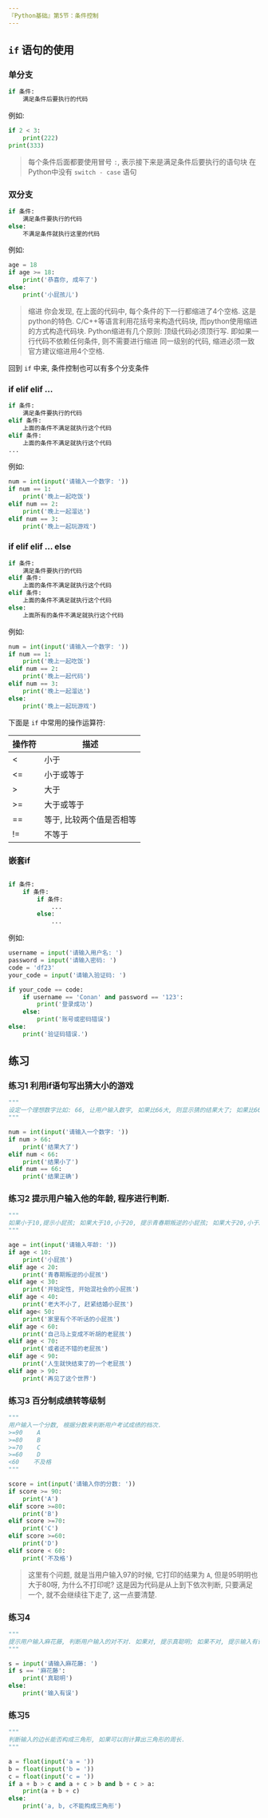 ```yaml
---
『Python基础』第5节：条件控制
---
```


## `if` 语句的使用

### 单分支

```python
if 条件:
    满足条件后要执行的代码

```

例如: 

```python
if 2 < 3:
    print(222)
print(333)

```

> 每个条件后面都要使用冒号 `:`, 表示接下来是满足条件后要执行的语句块
> 在Python中没有 `switch - case`  语句

### 双分支

```python
if 条件:
    满足条件要执行的代码
else:
    不满足条件就执行这里的代码

```

例如: 

```python
age = 18
if age >= 18:
    print('恭喜你, 成年了')
else:
    print('小屁孩儿')

```

> 缩进
> 你会发现, 在上面的代码中, 每个条件的下一行都缩进了4个空格. 这是python的特色.
> C/C++等语言利用花括号来构造代码块, 而python使用缩进的方式构造代码块.
> Python缩进有几个原则:
>     顶级代码必须顶行写. 即如果一行代码不依赖任何条件, 则不需要进行缩进
>     同一级别的代码, 缩进必须一致
>     官方建议缩进用4个空格. 

回到 `if` 中来, 条件控制也可以有多个分支条件

### if elif elif ...

```python
if 条件:
    满足条件要执行的代码
elif 条件:
    上面的条件不满足就执行这个代码
elif 条件:
    上面的条件不满足就执行这个代码
...

```

例如: 

```python
num = int(input('请输入一个数字: '))
if num == 1:
    print('晚上一起吃饭')
elif num == 2:
    print('晚上一起溜达')
elif num == 3:
    print('晚上一起玩游戏')

```

### if elif elif ... else

```python
if 条件:
    满足条件要执行的代码
elif 条件:
    上面的条件不满足就执行这个代码
elif 条件:
    上面的条件不满足就执行这个代码
else:
    上面所有的条件不满足就执行这个代码

```

例如: 

```python
num = int(input('请输入一个数字: '))
if num == 1:
    print('晚上一起吃饭')
elif num == 2:
    print('晚上一起代码')
elif num == 3:
    print('晚上一起溜达')
else:
    print('晚上一起玩游戏')

```

下面是 `if` 中常用的操作运算符: 

| 操作符 | 描述                     |
| ------ | ------------------------ |
| <      | 小于                     |
| <=     | 小于或等于               |
| >      | 大于                     |
| >=     | 大于或等于               |
| ==     | 等于, 比较两个值是否相等 |
| !=     | 不等于                   |

### 嵌套if

```python

if 条件:
    if 条件:
        if 条件: 
            ...
        else:
            ...

```

例如: 

```python
username = input('请输入用户名: ')
password = input('请输入密码: ')
code = 'df23'
your_code = input('请输入验证码: ')

if your_code == code:
    if username == 'Conan' and password == '123':
        print('登录成功')
    else:
        print('账号或密码错误')
else:
    print('验证码错误.')

```

## 练习

### 练习1  利用if语句写出猜大小的游戏

```python
"""
设定一个理想数字比如: 66, 让用户输入数字, 如果比66大, 则显示猜的结果大了; 如果比66小, 则显示猜的结果小了; 只有等于66, 则显示猜的结果正确.
"""

num = int(input('请输入一个数字: '))
if num > 66:
    print('结果大了')
elif num < 66:
    print('结果小了')
elif num == 66:
    print('结果正确')

```

### 练习2  提示用户输入他的年龄, 程序进行判断.

```python
"""
如果小于10,提示小屁孩; 如果大于10,小于20, 提示青春期叛逆的小屁孩; 如果大于20,小于30.提示开始定性,开始混社会的小屁孩; 如果大于30,小于40提示看老大不小了，赶紧结婚小屁孩; 如果大于40, 小于50.提示家里有个不听话的小屁孩; 如果大于50.小于60.提示自己马上变成不听话的老屁孩; 如果大于60,小于70.提示活着还不错的老屁孩; 如果大于70,小于90.提示人生就快结束了的一个老屁孩; 如果大于90以上提示.再现了这个世界。
"""

age = int(input('请输入年龄: '))
if age < 10:
    print('小屁孩')
elif age < 20:
    print('青春期叛逆的小屁孩')
elif age < 30:
    print('开始定性, 开始混社会的小屁孩')
elif age < 40:
    print('老大不小了, 赶紧结婚小屁孩')
elif age< 50:
    print('家里有个不听话的小屁孩')
elif age < 60:
    print('自己马上变成不听胡的老屁孩')
elif age < 70:
    print('或者还不错的老屁孩')
elif age < 90:
    print('人生就快结束了的一个老屁孩')
elif age > 90:
    print('再见了这个世界')

```

### 练习3  百分制成绩转等级制

```python
"""
用户输入一个分数, 根据分数来判断用户考试成绩的档次.
>=90    A
>=80    B
>=70    C
>=60    D
<60    不及格
"""

score = int(input('请输入你的分数: '))
if score >= 90:
    print('A')
elif score >=80:
    print('B')
elif score >=70:
    print('C')
elif score >=60:
    print('D')
elif score < 60:
    print('不及格')

```

> 这里有个问题, 就是当用户输入97的时候, 它打印的结果为 `A`, 但是95明明也大于80呀, 为什么不打印呢?
> 这是因为代码是从上到下依次判断, 只要满足一个, 就不会继续往下走了, 这一点要清楚.


### 练习4

```python
"""
提示用户输入麻花藤, 判断用户输入的对不对. 如果对, 提示真聪明; 如果不对, 提示输入有误
"""

s = input('请输入麻花藤: ')
if s == '麻花藤':
    print('真聪明')
else:
    print('输入有误')

```

### 练习5

```python
"""
判断输入的边长能否构成三角形, 如果可以则计算出三角形的周长.
"""

a = float(input('a = '))
b = float(input('b = '))
c = float(input('c = '))
if a + b > c and a + c > b and b + c > a:
    print(a + b + c)
else:
    print('a, b, c不能构成三角形')

```



